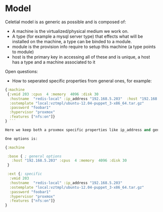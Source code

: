 # Model

Celetial model is as generic as possible and is composed of:

* A machine is the virtualized/physical medium we work on.
* A type (for example a mysql server type) that effects what will be installed on the machine, a type can be binded to a module.
* module is the provision info require to setup this machine (a type points to module)
* host is the primary key in accessing all of these and is unique, a host has a type and a machine associated to it

Open questions:

* How to seperated specific properties from general ones, for example:


```clojure
{:machine
 {:vmid 203 :cpus  4 :memory  4096 :disk 30
  :hostname  "redis-local" :ip_address "192.168.5.203"  :host "192.168.5.203"
  :ostemplate "local:vztmpl/ubuntu-12.04-puppet_3-x86_64.tar.gz"
  :password "foobar1" 
  :hypervisor "proxmox"
  :features ["nfs:on"]}
} ```

Here we keep both a proxmox specific properties like ip_address and general ones like :host

One options is:

{:machine

 :base { ; general options
   :host "192.168.5.203" :cpus  4 :memory  4096 :disk 30
 }

 :ext {; specific
  :vmid 203 
  :hostname  "redis-local" :ip_address "192.168.5.203"  
  :ostemplate "local:vztmpl/ubuntu-12.04-puppet_3-x86_64.tar.gz"
  :password "foobar1" 
  :hypervisor "proxmox"
  :features ["nfs:on"]}
}
